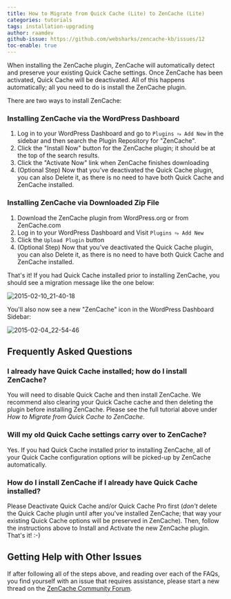 ```yaml
---
title: How to Migrate from Quick Cache (Lite) to ZenCache (Lite)
categories: tutorials
tags: installation-upgrading
author: raamdev
github-issue: https://github.com/websharks/zencache-kb/issues/12
toc-enable: true
---
```


When installing the ZenCache plugin, ZenCache will automatically detect and preserve your existing Quick Cache settings. Once ZenCache has been activated, Quick Cache will be deactivated. All of this happens automatically; all you need to do is install the ZenCache plugin.

There are two ways to install ZenCache:

### Installing ZenCache via the WordPress Dashboard

1. Log in to your WordPress Dashboard and go to `Plugins ⥱ Add New` in the sidebar and then search the Plugin Repository for "ZenCache".
1. Click the "Install Now" button for the ZenCache plugin; it should be at the top of the search results.
1. Click the "Activate Now" link when ZenCache finishes downloading
1. (Optional Step) Now that you've deactivated the Quick Cache plugin, you can also Delete it, as there is no need to have both Quick Cache and ZenCache installed.

### Installing ZenCache via Downloaded Zip File

1. Download the ZenCache plugin from WordPress.org or from ZenCache.com
1. Log in to your WordPress Dashboard and Visit `Plugins ⥱ Add New`
1. Click the `Upload Plugin` button
1. (Optional Step) Now that you've deactivated the Quick Cache plugin, you can also Delete it, as there is no need to have both Quick Cache and ZenCache installed.

That's it! If you had Quick Cache installed prior to installing ZenCache, you should see a migration message like the one below:

![2015-02-10_21-40-18](https://cloud.githubusercontent.com/assets/53005/6141023/97ef3548-b16d-11e4-9151-cda7c37c6ca1.png)


You'll also now see a new "ZenCache" icon in the WordPress Dashboard Sidebar:

![2015-02-04_22-54-46](https://cloud.githubusercontent.com/assets/53005/6054828/dabc9610-acc0-11e4-8dd9-642c7e51a688.png)
 
## Frequently Asked Questions

### I already have Quick Cache installed; how do I install ZenCache?

You will need to disable Quick Cache and then install ZenCache. We recommend also clearing your Quick Cache cache and then deleting the plugin before installing ZenCache. Please see the full tutorial above under _How to Migrate from Quick Cache to ZenCache_.

### Will my old Quick Cache settings carry over to ZenCache?

Yes. If you had Quick Cache installed prior to installing ZenCache, all of your Quick Cache configuration options will be picked-up by ZenCache automatically.

### How do I install ZenCache if I already have Quick Cache installed?

Please Deactivate Quick Cache and/or Quick Cache Pro first (_don't_ delete the Quick Cache plugin until after you've installed ZenCache; that way your existing Quick Cache options will be preserved in ZenCache). Then, follow the instructions above to Install and Activate the new ZenCache plugin. That's it! :-)

## Getting Help with Other Issues

If after following all of the steps above, and reading over each of the FAQs, you find yourself with an issue that requires assistance, please start a new thread on the [ZenCache Community Forum](http://wordpress.org/support/plugin/zencache).
